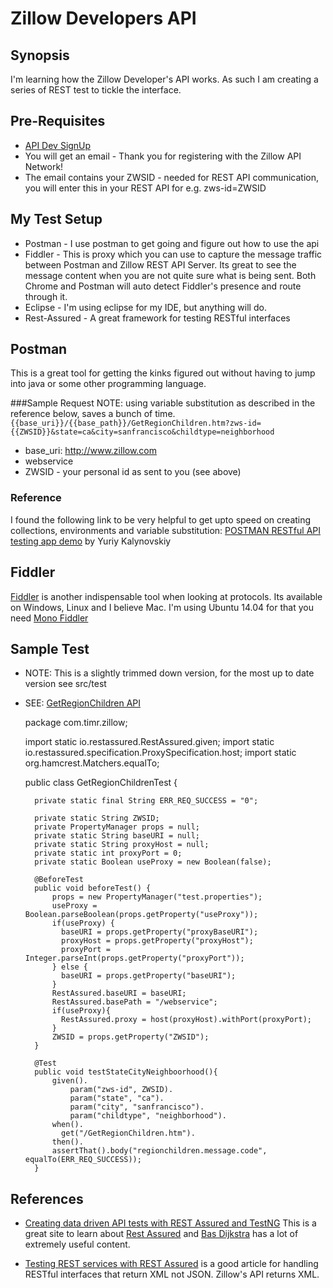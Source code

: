 # Zillow Developers API

## Synopsis

I'm learning how the Zillow Developer's API works. As such I am creating a series of REST test to tickle the interface.

## Pre-Requisites 
* [API Dev SignUp](https://www.zillow.com/webservice/Registration.htm)
* You will get an email - Thank you for registering with the Zillow API Network! 
* The email contains your ZWSID - needed for REST API communication, you will enter this in your REST API for e.g. zws-id=ZWSID

## My Test Setup
* Postman - I use postman to get going and figure out how to use the api
* Fiddler - This is proxy which you can use to capture the message traffic between Postman and Zillow REST API Server. Its great to see the message content when you are not quite sure what is being sent. Both Chrome and Postman will auto detect Fiddler's presence and route through it. 
* Eclipse - I'm using eclipse for my IDE, but anything will do.
* Rest-Assured - A great framework for testing RESTful interfaces

## Postman
This is a great tool for getting the kinks figured out without having to jump into java or some other programming language. 

###Sample Request
NOTE: using variable substitution as described in the reference below, saves a bunch of time.
`{{base_uri}}/{{base_path}}/GetRegionChildren.htm?zws-id={{ZWSID}}&state=ca&city=sanfrancisco&childtype=neighborhood`

* base_uri: http://www.zillow.com
* webservice
* ZWSID - your personal id as sent to you (see above)

### Reference
I found the following link to be very helpful to get upto speed on creating collections, environments and variable substitution: [POSTMAN RESTful API testing app demo](https://www.youtube.com/watch?v=O6la-NJYiu8) by Yuriy Kalynovskiy

## Fiddler
[Fiddler](http://www.telerik.com/fiddler) is another indispensable tool when looking at protocols. Its available on Windows, Linux and I believe Mac. I'm using Ubuntu 14.04 for that you need [Mono Fiddler](http://fiddler.wikidot.com/mono)


## Sample Test
* NOTE: This is a slightly trimmed down version, for the most up to date version see src/test
* SEE: [GetRegionChildren API](https://www.zillow.com/howto/api/GetRegionChildren.htm)

    package com.timr.zillow;
    
    import static io.restassured.RestAssured.given;
    import static io.restassured.specification.ProxySpecification.host;
    import static org.hamcrest.Matchers.equalTo;
      
    public class GetRegionChildrenTest {
        
        private static final String ERR_REQ_SUCCESS = "0";
    
        private static String ZWSID;
        private PropertyManager props = null;
        private static String baseURI = null;
        private static String proxyHost = null;
        private static int proxyPort = 0;
        private static Boolean useProxy = new Boolean(false);
    
        @BeforeTest
        public void beforeTest() {
            props = new PropertyManager("test.properties");
            useProxy = Boolean.parseBoolean(props.getProperty("useProxy")); 
            if(useProxy) {
              baseURI = props.getProperty("proxyBaseURI");
              proxyHost = props.getProperty("proxyHost");
              proxyPort = Integer.parseInt(props.getProperty("proxyPort"));
            } else {
              baseURI = props.getProperty("baseURI");
            }
            RestAssured.baseURI = baseURI;
            RestAssured.basePath = "/webservice";
            if(useProxy){
              RestAssured.proxy = host(proxyHost).withPort(proxyPort);
            }
            ZWSID = props.getProperty("ZWSID");
        }
        
        @Test
        public void testStateCityNeighboorhood(){
            given(). 
                param("zws-id", ZWSID). 
                param("state", "ca"). 
                param("city", "sanfrancisco"). 
                param("childtype", "neighborhood"). 
            when().
              get("/GetRegionChildren.htm"). 
            then().
            assertThat().body("regionchildren.message.code", equalTo(ERR_REQ_SUCCESS));
        }


## References
* [Creating data driven API tests with REST Assured and TestNG](http://www.ontestautomation.com/creating-data-driven-api-tests-with-rest-assured-and-testng/) This is a great site to learn about [Rest Assured](http://rest-assured.io/) and [Bas Dijkstra](http://www.ontestautomation.com/about/) has a lot of extremely useful content.

* [Testing REST services with REST Assured](http://www.ontestautomation.com/testing-rest-services-with-rest-assured/) is a good article for handling RESTful interfaces that return XML not JSON. Zillow's API returns XML.
